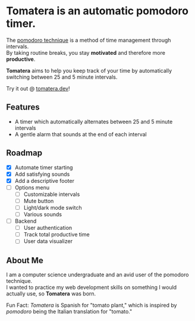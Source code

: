 # Tomatera is an automatic pomodoro timer.

The [pomodoro technique](https://en.wikipedia.org/wiki/Pomodoro_Technique) is a method of time management through intervals. <br/>
By taking routine breaks, you stay **motivated** and therefore more **productive**.

**Tomatera** aims to help you keep track of your time by automatically switching between 25 and 5 minute intervals.

Try it out @ [tomatera.dev](tomatera.dev)!

## Features

- A timer which automatically alternates between 25 and 5 minute intervals
- A gentle alarm that sounds at the end of each interval

## Roadmap

- [x] Automate timer starting
- [x] Add satisfying sounds
- [x] Add a descriptive footer
- [ ] Options menu
  - [ ] Customizable intervals
  - [ ] Mute button
  - [ ] Light/dark mode switch
  - [ ] Various sounds
- [ ] Backend
  - [ ] User authentication
  - [ ] Track total productive time
  - [ ] User data visualizer

## About Me

I am a computer science undergraduate and an avid user of the pomodoro technique. <br/>
I wanted to practice my web development skills on something I would actually use, so **Tomatera** was born. <br/>

Fun Fact: _Tomatera_ is Spanish for "tomato plant," which is inspired by _pomodoro_ being the Italian translation for "tomato."
